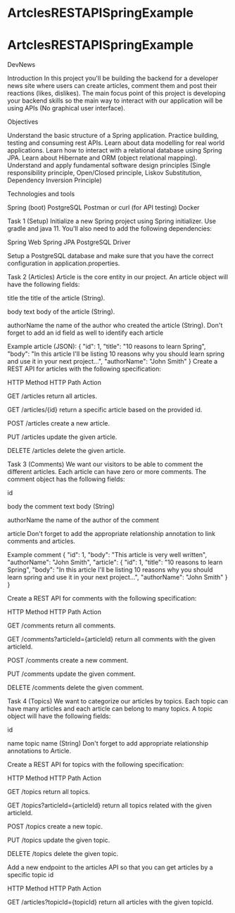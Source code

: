 # ArtclesRESTAPISpringExample
# ArtclesRESTAPISpringExample
DevNews

Introduction
In this project you'll be building the backend for a developer news site where users can create articles, comment them and post their reactions (likes, dislikes). The main focus point of this project is developing your backend skills so the main way to interact with our application will be using APIs (No graphical user interface).

Objectives

Understand the basic structure of a Spring application.
Practice building, testing and consuming rest APIs.
Learn about data modelling for real world applications.
Learn how to interact with a relational database using Spring JPA.
Learn about Hibernate and ORM (object relational mapping).
Understand and apply fundamental software design principles (Single responsibility principle, Open/Closed principle, Liskov Substitution, Dependency Inversion Principle)


Technologies and tools

Spring (boot)
PostgreSQL
Postman or curl (for API testing)
Docker


Task 1 (Setup)
Initialize a new Spring project using Spring initializer. Use gradle and java 11. You'll also need to add the following dependencies:

Spring Web
Spring JPA
PostgreSQL Driver

Setup a PostgreSQL database and make sure that you have the correct configuration in application.properties.

Task 2 (Articles)
Article is the core entity in our project. An article object will have the following fields:


title the title of the article (String).

body text body of the article (String).

authorName the name of the author who created the article (String).
Don't forget to add an id field as well to identify each article

Example article (JSON):
{
    "id": 1,
    "title": "10 reasons to learn Spring",
    "body": "In this article I'll be listing 10 reasons why you should learn spring and use it in your next project...",
    "authorName": "John Smith"
}
Create a REST API for articles with the following specification:



HTTP Method
HTTP Path
Action




GET
/articles
return all articles.


GET
/articles/{id}
return a specific article based on the provided id.


POST
/articles
create a new article.


PUT
/articles
update the given article.


DELETE
/articles
delete the given article.




Task 3 (Comments)
We want our visitors to be able to comment the different articles. Each article can have zero or more comments. The comment object has the following fields:

id

body the comment text body (String)

authorName the name of the author of the comment

article Don't forget to add the appropriate relationship annotation to link comments and articles.

Example comment
{
    "id": 1,
    "body": "This article is very well written",
    "authorName": "John Smith",
    "article": {
        "id": 1,
        "title": "10 reasons to learn Spring",
        "body": "In this article I'll be listing 10 reasons why you should learn spring and use it in your next project...",
        "authorName": "John Smith"
    }
}

Create a REST API for comments with the following specification:



HTTP Method
HTTP Path
Action




GET
/comments
return all comments.


GET
/comments?articleId={articleId}
return all comments with the given articleId.


POST
/comments
create a new comment.


PUT
/comments
update the given comment.


DELETE
/comments
delete the given comment.




Task 4 (Topics)
We want to categorize our articles by topics. Each topic can have many articles and each article can belong to many topics. A topic object will have the following fields:

id

name topic name (String)
Don't forget to add appropriate relationship annotations to Article.

Create a REST API for topics with the following specification:



HTTP Method
HTTP Path
Action




GET
/topics
return all topics.


GET
/topics?articleId={articleId}
return all topics related with the given articleId.


POST
/topics
create a new topic.


PUT
/topics
update the given topic.


DELETE
/topics
delete the given topic.



Add a new endpoint to the articles API so that you can get articles by a specific topic id



HTTP Method
HTTP Path
Action




GET
/articles?topicId={topicId}
return all articles with the given topicId.





